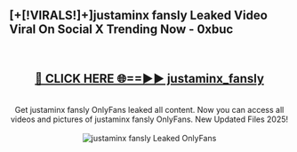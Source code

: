 <h2>[+[!VIRALS!]+]justaminx fansly Leaked Video Viral On Social X Trending Now - 0xbuc</h2>
<br>
<div align="center">
<h2><a href="https://libra.edu.pl?justaminx_fansly" rel="nofollow">🔴 CLICK HERE 🌐==►► justaminx_fansly</a></h2>
<br>
Get justaminx fansly OnlyFans leaked all content. Now you can access all videos and pictures of justaminx fansly OnlyFans. New Updated Files 2025!
<br>
<br>
<a href="https://libra.edu.pl?justaminx_fansly" rel="nofollow" data-target="animated-image.originalLink"><img src="https://i.ibb.co.com/WyWwxjT/player-gif2.gif" alt="justaminx fansly Leaked OnlyFans" style="max-width: 100%; display: inline-block;" data-target="animated-image.originalImage"></a>
</div>
<br>